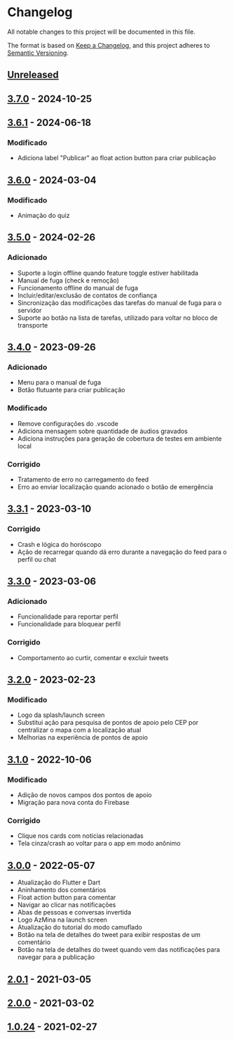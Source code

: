 # Changelog
All notable changes to this project will be documented in this file.

The format is based on [Keep a Changelog](https://keepachangelog.com/en/1.0.0/),
and this project adheres to [Semantic Versioning](https://semver.org/spec/v2.0.0.html).

## [Unreleased]

## [3.7.0] - 2024-10-25

## [3.6.1] - 2024-06-18

### Modificado
- Adiciona label "Publicar" ao float action button para criar publicação

## [3.6.0] - 2024-03-04

### Modificado
- Animação do quiz

## [3.5.0] - 2024-02-26

### Adicionado
- Suporte a login offline quando feature toggle estiver habilitada
- Manual de fuga (check e remoção)
- Funcionamento offline do manual de fuga
- Incluir/editar/exclusão de contatos de confiança
- Sincronização das modificações das tarefas do manual de fuga para o servidor
- Suporte ao botão na lista de tarefas, utilizado para voltar no bloco de transporte

## [3.4.0] - 2023-09-26

### Adicionado
- Menu para o manual de fuga
- Botão flutuante para criar publicação

### Modificado
- Remove configurações do .vscode
- Adiciona mensagem sobre quantidade de áudios gravados
- Adiciona instruções para geração de cobertura de testes em ambiente local

### Corrigido
- Tratamento de erro no carregamento do feed
- Erro ao enviar localização quando acionado o botão de emergência

## [3.3.1] - 2023-03-10

### Corrigido
- Crash e lógica do horóscopo
- Ação de recarregar quando dá erro durante a navegação do feed para o perfil ou chat

## [3.3.0] - 2023-03-06

### Adicionado
- Funcionalidade para reportar perfil
- Funcionalidade para bloquear perfil

### Corrigido
- Comportamento ao curtir, comentar e excluir tweets

## [3.2.0] - 2023-02-23

### Modificado
- Logo da splash/launch screen
- Substitui ação para pesquisa de pontos de apoio pelo CEP por centralizar o mapa com a localização atual
- Melhorias na experiência de pontos de apoio

## [3.1.0] - 2022-10-06

### Modificado
- Adição de novos campos dos pontos de apoio
- Migração para nova conta do Firebase

### Corrigido
- Clique nos cards com noticias relacionadas
- Tela cinza/crash ao voltar para o app em modo anônimo

## [3.0.0] - 2022-05-07

- Atualização do Flutter e Dart
- Aninhamento dos comentários
- Float action button para comentar
- Navigar ao clicar nas notificações
- Abas de pessoas e conversas invertida
- Logo AzMina na launch screen
- Atualização do tutorial do modo camuflado
- Botão na tela de detalhes do tweet para exibir respostas de um comentário
- Botão na tela de detalhes do tweet quando vem das notificações para navegar para a publicação

## [2.0.1] - 2021-03-05

## [2.0.0] - 2021-03-02

## [1.0.24] - 2021-02-27

[Unreleased]: https://github.com/institutoazmina/penhas-app/compare/v3.7.0...HEAD
[3.7.0]: https://github.com/institutoazmina/penhas-app/compare/v3.6.1...v3.7.0
[3.6.1]: https://github.com/institutoazmina/penhas-app/compare/v3.6.0...v3.6.1
[3.6.0]: https://github.com/institutoazmina/penhas-app/compare/v3.5.0...v3.6.0
[3.5.0]: https://github.com/institutoazmina/penhas-app/compare/v3.4.0...v3.5.0
[3.4.0]: https://github.com/institutoazmina/penhas-app/compare/v3.3.1...v3.4.0
[3.3.1]: https://github.com/institutoazmina/penhas-app/compare/v3.3.0...v3.3.1
[3.3.0]: https://github.com/institutoazmina/penhas-app/compare/v3.2.0...v3.3.0
[3.2.0]: https://github.com/institutoazmina/penhas-app/compare/v3.1.0...v3.2.0
[3.1.0]: https://github.com/institutoazmina/penhas-app/compare/v3.0.0...v3.1.0
[3.0.0]: https://github.com/institutoazmina/penhas-app/compare/v2.0.1...v3.0.0
[2.0.1]: https://github.com/institutoazmina/penhas-app/compare/v2.0.0...v2.0.1
[2.0.0]: https://github.com/institutoazmina/penhas-app/compare/v1.0.24...v2.0.0
[1.0.24]: https://github.com/institutoazmina/penhas-app/releases/tag/v1.0.24
